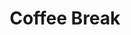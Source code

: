 ---
layout: default
category: session
id: coffee-break-2
title: Coffee Break

day: Saturday
time: 4&colon;15pm - 4&colon;30pm
timeorder: 8
room: Main Space
---